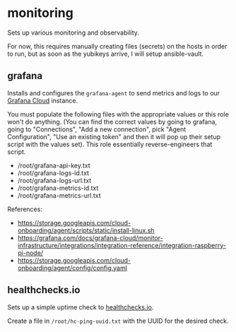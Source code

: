 # monitoring

Sets up various monitoring and observability.

For now, this requires manually creating files (secrets) on the hosts in order
to run, but as soon as the yubikeys arrive, I will setup ansible-vault.

## grafana

Installs and configures the `grafana-agent` to send metrics and logs to our
[Grafana Cloud](https://grafana.com/products/cloud/) instance.

You must populate the following files with the appropriate values or this role
won't do anything. (You can find the correct values by going to grafana, going
to "Connections", "Add a new connection", pick "Agent Configuration", "Use an
existing token" and then it will pop up their setup script with the values
set). This role essentially reverse-engineers that script.

- /root/grafana-api-key.txt
- /root/grafana-logs-id.txt
- /root/grafana-logs-url.txt
- /root/grafana-metrics-id.txt
- /root/grafana-metrics-url.txt

References:

- https://storage.googleapis.com/cloud-onboarding/agent/scripts/static/install-linux.sh
- https://grafana.com/docs/grafana-cloud/monitor-infrastructure/integrations/integration-reference/integration-raspberry-pi-node/
- https://storage.googleapis.com/cloud-onboarding/agent/config/config.yaml

## healthchecks.io

Sets up a simple uptime check to [healthchecks.io](https://healthchecks.io).

Create a file in `/root/hc-ping-uuid.txt` with the UUID for the desired check.
